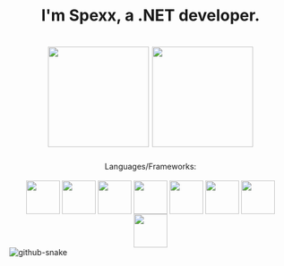 <div align="center">
  <h1>I'm Spexx, a .NET developer.<h1/>
  <img height="180em" src="https://github-readme-stats.vercel.app/api?username=Spexxl&theme=midnight-purple&show_icons=true"/>
  <img height="180em" src="https://github-readme-stats.vercel.app/api/top-langs/?username=Spexxl&layout=compact&theme=midnight-purple"/>
</div>


<div align="center">
  Languages/Frameworks:<br/><br/>
  <img align="center" height="60" Widht="60" src="https://cdn.jsdelivr.net/gh/devicons/devicon@latest/icons/csharp/csharp-original.svg" />
  <img align="center" height="60" Widht="60" src="https://cdn.jsdelivr.net/gh/devicons/devicon@latest/icons/javascript/javascript-original.svg" />
  <img align="center" height="60" Widht="60" src="https://cdn.jsdelivr.net/gh/devicons/devicon@latest/icons/python/python-original.svg" />
  <img align="center" height="60" Widht="60" src="https://cdn.jsdelivr.net/gh/devicons/devicon@latest/icons/html5/html5-original-wordmark.svg" />
  <img align="center" height="60" Widht="60" src="https://cdn.jsdelivr.net/gh/devicons/devicon@latest/icons/css3/css3-original-wordmark.svg" />
  <img align="center" height="60" Widht="60" src="https://api.nuget.org/v3-flatcontainer/avalonia/11.0.10/icon" />
  <img align="center" height="60" Widht="60" src="https://cdn.jsdelivr.net/gh/devicons/devicon@latest/icons/electron/electron-original.svg"/>
  <img align="center" height="60" Widht="60" src="https://cdn.jsdelivr.net/gh/devicons/devicon@latest/icons/dotnetcore/dotnetcore-original.svg"/>
</div>

<picture>
  <source media="(prefers-color-scheme: dark)" srcset="github-snake-dark.svg" />
  <source media="(prefers-color-scheme: light)" srcset="github-snake.svg" />
  <img alt="github-snake" src="github-snake.svg" />
</picture>
